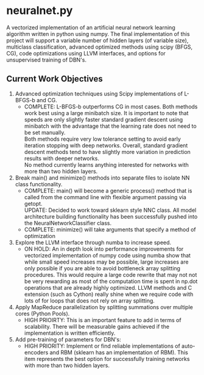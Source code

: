 # neuralnet.py

A vectorized implementation of an artificial neural network learning algorithm written in python using numpy.  The final implementation of this project will support a variable number of hidden layers (of variable size), multiclass classification, advanced optimized methods using scipy (BFGS, CG), code optimizations using LLVM interfaces, and options for unsupervised training of DBN's.

## Current Work Objectives
<ol>
<li>Advanced optimization techniques using Scipy implementations of L-BFGS-b and CG.
	<ul>
		<li>COMPLETE: L-BFGS-b outperforms CG in most cases.  Both methods work best using a large minibatch size.
		It is important to note that speeds are only slightly faster standard gradient descent using minibatch with
		the advantage that the learning rate does not need to be set manually. <br>
		Both methods require very low tolerance setting to avoid early iteration stopping with deep networks.  Overall,
		standard gradient descent methods tend to have slightly more variation in prediction results with deeper networks. 
		<br> No method currently learns anything interested for networks with more than two hidden layers.</li>
	</ul>
</li>
<li>Break main() and minimize() methods into separate files to isolate NN class functionality.
  <ul>
	  <li>COMPLETE: main() will become a generic process() method that is called from the command line with flexible argument passing via getopt. <br>UPDATE: Decided to work toward sklearn style NNC class. All model architecture building functionality has been successfully pushed into the NeuralNetworkClassifier class. </li>
	  <li>COMPLETE: minimize() will take arguments that specify a method of optimization</li>
  </ul>
</li>
<li>Explore the LLVM interface through numba to increase speed.
	<ul><li>ON HOLD: An in depth look into performance improvements for vectorized implementation of numpy code
	using numba show that while small speed increases may be possible, large increases are only possible if you
	are able to avoid bottleneck array splitting procedures.  This would require a large code rewrite that may not
	not be very rewarding as most of the computation time is spent in np.dot operations that are already highly
	optimized.  LLVM methods and C extension (such as Cython) really shine when we require code with lots of for
	loops that does not rely on array splitting.</li></ul>
</li>
<li>Apply MapReduce parallelization by splitting summations over multiple cores (Python Pools).
	<ul><li>HIGH PRIOIRTY: This is an important feature to add in terms of scalability.  There will be measurable
	gains achieved if the implementation is written efficiently.</li></ul>
</li>
<li>Add pre-training of parameters for DBN's:
  <ul>
    <li>HIGH PRIORITY: Implement or find reliable implementations of auto-encoders and RBM (sklearn has an implementation of RBM).  This item represents the best option for successfully training networks with more than two hidden layers.</li>
  </ul>
</li>
